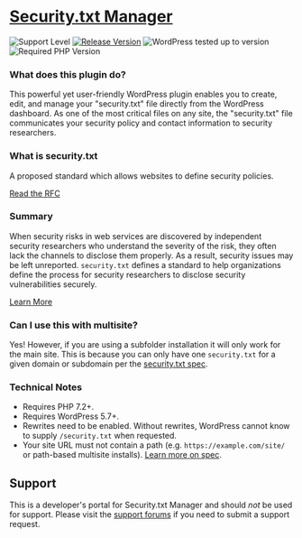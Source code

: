 # [Security.txt Manager](https://wordpress.org/plugins/security-txt-manager/) #

![Support Level](https://img.shields.io/badge/support-active-green.svg) [![Release Version](https://img.shields.io/wordpress/plugin/v/security-txt-manager?label=Release%20Version)](https://github.com/handyplugins/security-txt-manager/releases) ![WordPress tested up to version](https://img.shields.io/wordpress/plugin/tested/security-txt-manager?label=WordPress) ![Required PHP Version](https://img.shields.io/wordpress/plugin/required-php/security-txt-manager?label=PHP)

### What does this plugin do?

This powerful yet user-friendly WordPress plugin enables you to create, edit, and manage your "security.txt" file directly from the WordPress dashboard. As one of the most critical files on any site, the "security.txt" file communicates your security policy and contact information to security researchers.


### What is security.txt

A proposed standard which allows websites to define security policies.

[Read the RFC](https://www.rfc-editor.org/rfc/rfc9116)

### Summary

When security risks in web services are discovered by independent security researchers who understand the severity of
the risk, they often lack the channels to disclose them properly. As a result, security issues may be left unreported.
`security.txt` defines a standard to help organizations define the process for security researchers to disclose security
vulnerabilities securely.

[Learn More](https://securitytxt.org/)

### Can I use this with multisite?

Yes! However, if you are using a subfolder installation it will only work for the main site. This is because you can
only have one `security.txt` for a given domain or subdomain per
the [security.txt spec](https://www.rfc-editor.org/rfc/rfc9116#section-3.1).

### Technical Notes ###

* Requires PHP 7.2+.
* Requires WordPress 5.7+.
* Rewrites need to be enabled. Without rewrites, WordPress cannot know to supply `/security.txt` when requested.
* Your site URL must not contain a path (e.g. `https://example.com/site/` or path-based multisite installs). [Learn more on spec](https://www.rfc-editor.org/rfc/rfc9116#section-3.1).


## Support ##

This is a developer's portal for Security.txt Manager and should _not_ be used for support. Please visit
the [support forums](https://wordpress.org/support/plugin/security-txt-manager/) if you need to submit a support request.


